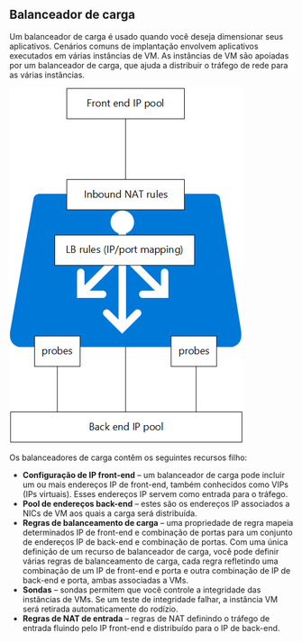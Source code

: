 ## Balanceador de carga
Um balanceador de carga é usado quando você deseja dimensionar seus aplicativos. Cenários comuns de implantação envolvem aplicativos executados em várias instâncias de VM. As instâncias de VM são apoiadas por um balanceador de carga, que ajuda a distribuir o tráfego de rede para as várias instâncias.

![NICs em uma única VM](./media/resource-groups-networking/Figure5.png)

Os balanceadores de carga contêm os seguintes recursos filho:

- **Configuração de IP front-end** – um balanceador de carga pode incluir um ou mais endereços IP de front-end, também conhecidos como VIPs (IPs virtuais). Esses endereços IP servem como entrada para o tráfego. 
- **Pool de endereços back-end** – estes são os endereços IP associados a NICs de VM aos quais a carga será distribuída.
- **Regras de balanceamento de carga** – uma propriedade de regra mapeia determinados IP de front-end e combinação de portas para um conjunto de endereços IP de back-end e combinação de portas. Com uma única definição de um recurso de balanceador de carga, você pode definir várias regras de balanceamento de carga, cada regra refletindo uma combinação de um IP de front-end e porta e outra combinação de IP de back-end e porta, ambas associadas a VMs. 
- **Sondas** – sondas permitem que você controle a integridade das instâncias de VMs. Se um teste de integridade falhar, a instância VM será retirada automaticamente do rodízio.
- **Regras de NAT de entrada** – regras de NAT definindo o tráfego de entrada fluindo pelo IP front-end e distribuído para o IP de back-end.

<!---HONumber=Sept15_HO4-->